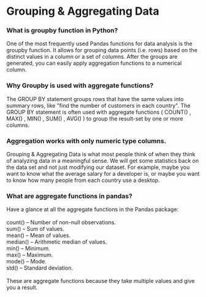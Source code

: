 # Grouping & Aggregating Data

### What is groupby function in Python?

One of the most frequently used Pandas functions for data analysis is the groupby function. It allows for grouping data points (i.e. rows) based on the distinct values in a column or a set of columns. After the groups are generated, you can easily apply aggregation functions to a numerical column.

### Why Groupby is used with aggregate functions?
The GROUP BY statement groups rows that have the same values into summary rows, like "find the number of customers in each country". The GROUP BY statement is often used with aggregate functions ( COUNT() , MAX() , MIN() , SUM() , AVG() ) to group the result-set by one or more columns. 
### Aggregation works with only numeric type columns.
Grouping & Aggregating Data is what most people think of when they think of analyzing data in a meaningful sense. We will get some statistics back on the data set and not just modifying our dataset. For example, maybe you want to know what the average salary for a developer is, or maybe you want to know how many people from each country use a desktop.<br/>
### What are aggregate functions in pandas?
Have a glance at all the aggregate functions in the Pandas package:<br/><br/>
count() – Number of non-null observations.<br/>
sum() – Sum of values.<br/>
mean() – Mean of values.<br/>
median() – Arithmetic median of values.<br/>
min() – Minimum.<br/>
max() – Maximum.<br/>
mode() – Mode.<br/>
std() – Standard deviation.<br/>
<br/>
These are aggregate functions because they take multiple values and give you a result.


